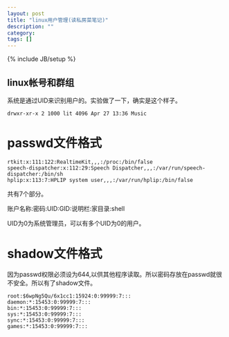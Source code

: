 ```yaml
---
layout: post
title: "linux用户管理(读私房菜笔记)"
description: ""
category: 
tags: []
---
```

{% include JB/setup %}

## linux帐号和群组 ##

系统是通过UID来识别用户的。实验做了一下，确实是这个样子。

	drwxr-xr-x 2 1000 lit 4096 Apr 27 13:36 Music



# passwd文件格式 #

	rtkit:x:111:122:RealtimeKit,,,:/proc:/bin/false
	speech-dispatcher:x:112:29:Speech Dispatcher,,,:/var/run/speech-dispatcher:/bin/sh
	hplip:x:113:7:HPLIP system user,,,:/var/run/hplip:/bin/false

共有7个部分。

账户名称:密码:UID:GID:说明栏:家目录:shell

UID为0为系统管理员，可以有多个UID为0的用户。

# shadow文件格式 #

因为passwd权限必须设为644,以供其他程序读取。所以密码存放在passwd就很不安全。所以有了shadow文件。

	root:$6wpNg5Qu/6x1cc1:15924:0:99999:7:::
	daemon:*:15453:0:99999:7:::
	bin:*:15453:0:99999:7:::
	sys:*:15453:0:99999:7:::
	sync:*:15453:0:99999:7:::
	games:*:15453:0:99999:7:::
